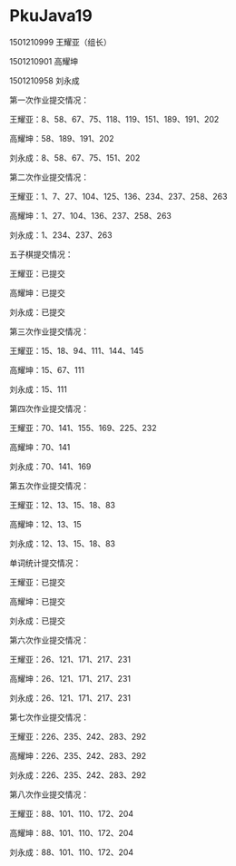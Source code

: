 # PkuJava19

1501210999 王耀亚（组长）

1501210901 高耀坤

1501210958 刘永成

第一次作业提交情况：

王耀亚：8、58、67、75、118、119、151、189、191、202

高耀坤：58、189、191、202

刘永成：8、58、67、75、151、202

第二次作业提交情况：

王耀亚：1、7、27、104、125、136、234、237、258、263

高耀坤：1、27、104、136、237、258、263

刘永成：1、234、237、263

五子棋提交情况：

王耀亚：已提交

高耀坤：已提交

刘永成：已提交

第三次作业提交情况：

王耀亚：15、18、94、111、144、145

高耀坤：15、67、111

刘永成：15、111

第四次作业提交情况：

王耀亚：70、141、155、169、225、232

高耀坤：70、141

刘永成：70、141、169

第五次作业提交情况：

王耀亚：12、13、15、18、83

高耀坤：12、13、15

刘永成：12、13、15、18、83

单词统计提交情况：

王耀亚：已提交

高耀坤：已提交

刘永成：已提交

第六次作业提交情况：

王耀亚：26、121、171、217、231

高耀坤：26、121、171、217、231

刘永成：26、121、171、217、231

第七次作业提交情况：

王耀亚：226、235、242、283、292

高耀坤：226、235、242、283、292

刘永成：226、235、242、283、292

第八次作业提交情况：

王耀亚：88、101、110、172、204

高耀坤：88、101、110、172、204

刘永成：88、101、110、172、204
